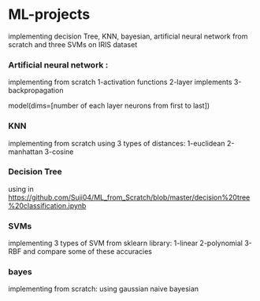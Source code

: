 # ML-projects

implementing decision Tree, KNN, bayesian, artificial neural network from scratch and three SVMs on IRIS dataset

### Artificial neural network :
implementing from scratch
    1-activation functions
    2-layer implements
    3-backpropagation

model(dims=[number of each layer neurons from first to last])

### KNN
implementing from scratch
using 3 types of distances:
    1-euclidean
    2-manhattan
    3-cosine

### Decision Tree
using in https://github.com/Suji04/ML_from_Scratch/blob/master/decision%20tree%20classification.ipynb

### SVMs
implementing 3 types of SVM from sklearn library:
    1-linear
    2-polynomial
    3-RBF
and compare some of these accuracies

### bayes
implementing from scratch:
using gaussian naive bayesian
